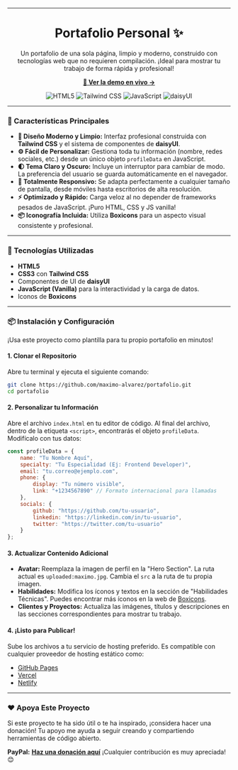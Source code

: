 -----
<h1 align="center">Portafolio Personal ✨</h1>

<p align="center">
Un portafolio de una sola página, limpio y moderno, construido con tecnologías web que no requieren compilación. ¡Ideal para mostrar tu trabajo de forma rápida y profesional!
</p>

<p align="center">
<a href="https://dracoec.com" target="_blank">
<strong>🚀 Ver la demo en vivo &rarr;</strong>
</a>
</p>

<p align="center">
<img src="https://img.shields.io/badge/HTML5-E34F26?style=for-the-badge&logo=html5&logoColor=white" alt="HTML5">
<img src="https://img.shields.io/badge/Tailwind_CSS-38B2AC?style=for-the-badge&logo=tailwind-css&logoColor=white" alt="Tailwind CSS">
<img src="https://img.shields.io/badge/JavaScript-F7DF1E?style=for-the-badge&logo=javascript&logoColor=black" alt="JavaScript">
<img src="https://img.shields.io/badge/daisyUI-151A23?style=for-the-badge&logo=daisyui&logoColor=white" alt="daisyUI">
</p>

-----

### 🎯 Características Principales

  - **🎨 Diseño Moderno y Limpio:** Interfaz profesional construida con **Tailwind CSS** y el sistema de componentes de **daisyUI**.
  - **⚙️ Fácil de Personalizar:** Gestiona toda tu información (nombre, redes sociales, etc.) desde un único objeto `profileData` en JavaScript.
  - **🌓 Tema Claro y Oscuro:** Incluye un interruptor para cambiar de modo. La preferencia del usuario se guarda automáticamente en el navegador.
  - **📱 Totalmente Responsivo:** Se adapta perfectamente a cualquier tamaño de pantalla, desde móviles hasta escritorios de alta resolución.
  - **⚡️ Optimizado y Rápido:** Carga veloz al no depender de frameworks pesados de JavaScript. ¡Puro HTML, CSS y JS vanilla\!
  - **📦 Iconografía Incluida:** Utiliza **Boxicons** para un aspecto visual consistente y profesional.

-----

### 🚀 Tecnologías Utilizadas

  - **HTML5**
  - **CSS3** con **Tailwind CSS**
  - Componentes de UI de **daisyUI**
  - **JavaScript (Vanilla)** para la interactividad y la carga de datos.
  - Iconos de **Boxicons**

-----

### 📦 Instalación y Configuración

¡Usa este proyecto como plantilla para tu propio portafolio en minutos\!

#### 1\. Clonar el Repositorio

Abre tu terminal y ejecuta el siguiente comando:

```bash
git clone https://github.com/maximo-alvarez/portafolio.git
cd portafolio
```

#### 2\. Personalizar tu Información

Abre el archivo `index.html` en tu editor de código. Al final del archivo, dentro de la etiqueta `<script>`, encontrarás el objeto `profileData`. Modifícalo con tus datos:

```javascript
const profileData = {
    name: "Tu Nombre Aquí",
    specialty: "Tu Especialidad (Ej: Frontend Developer)",
    email: "tu.correo@ejemplo.com",
    phone: {
        display: "Tu número visible",
        link: "+1234567890" // Formato internacional para llamadas
    },
    socials: {
        github: "https://github.com/tu-usuario",
        linkedin: "https://linkedin.com/in/tu-usuario",
        twitter: "https://twitter.com/tu-usuario"
    }
};
```

#### 3\. Actualizar Contenido Adicional

  - **Avatar:** Reemplaza la imagen de perfil en la "Hero Section". La ruta actual es `uploaded:maximo.jpg`. Cambia el `src` a la ruta de tu propia imagen.
  - **Habilidades:** Modifica los íconos y textos en la sección de "Habilidades Técnicas". Puedes encontrar más íconos en la web de [Boxicons](https://boxicons.com/).
  - **Clientes y Proyectos:** Actualiza las imágenes, títulos y descripciones en las secciones correspondientes para mostrar tu trabajo.

#### 4\. ¡Listo para Publicar\!

Sube los archivos a tu servicio de hosting preferido. Es compatible con cualquier proveedor de hosting estático como:

  - [GitHub Pages](https://pages.github.com/)
  - [Vercel](https://vercel.com/)
  - [Netlify](https://www.netlify.com/)

-----

### ❤️ Apoya Este Proyecto

Si este proyecto te ha sido útil o te ha inspirado, ¡considera hacer una donación\! Tu apoyo me ayuda a seguir creando y compartiendo herramientas de código abierto.

**PayPal:** [**Haz una donación aquí**](https://www.paypal.com/ncp/payment/RFGNA6MYU5ZJS) ¡Cualquier contribución es muy apreciada\! 😊
